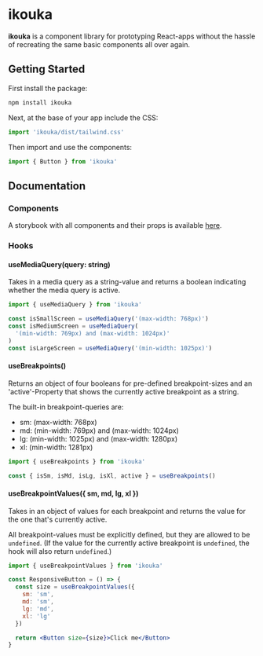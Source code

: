 # ikouka

**ikouka** is a component library for prototyping React-apps without the hassle of recreating the same basic components all over again.

## Getting Started

First install the package:

```bash
npm install ikouka
```

Next, at the base of your app include the CSS:

```js
import 'ikouka/dist/tailwind.css'
```

Then import and use the components:

```js
import { Button } from 'ikouka'
```

## Documentation

### Components

A storybook with all components and their props is available [here](https://ikouka.vercel.app/).

### Hooks

#### useMediaQuery(query: string)

Takes in a media query as a string-value and returns a boolean indicating whether the media query is active.

```js
import { useMediaQuery } from 'ikouka'

const isSmallScreen = useMediaQuery('(max-width: 768px)')
const isMediumScreen = useMediaQuery(
  '(min-width: 769px) and (max-width: 1024px)'
)
const isLargeScreen = useMediaQuery('(min-width: 1025px)')
```

#### useBreakpoints()

Returns an object of four booleans for pre-defined breakpoint-sizes and an 'active'-Property that shows the currently active breakpoint as a string.

The built-in breakpoint-queries are:

- sm: (max-width: 768px)
- md: (min-width: 769px) and (max-width: 1024px)
- lg: (min-width: 1025px) and (max-width: 1280px)
- xl: (min-width: 1281px)

```js
import { useBreakpoints } from 'ikouka'

const { isSm, isMd, isLg, isXl, active } = useBreakpoints()
```

#### useBreakpointValues({ sm, md, lg, xl })

Takes in an object of values for each breakpoint and returns the value for the one that's currently active.

All breakpoint-values must be explicitly defined, but they are allowed to be `undefined`. (If the value for the currently active breakpoint is `undefined`, the hook will also return `undefined`.)

```jsx
import { useBreakpointValues } from 'ikouka'

const ResponsiveButton = () => {
  const size = useBreakpointValues({
    sm: 'sm',
    md: 'sm',
    lg: 'md',
    xl: 'lg'
  })

  return <Button size={size}>Click me</Button>
}
```
